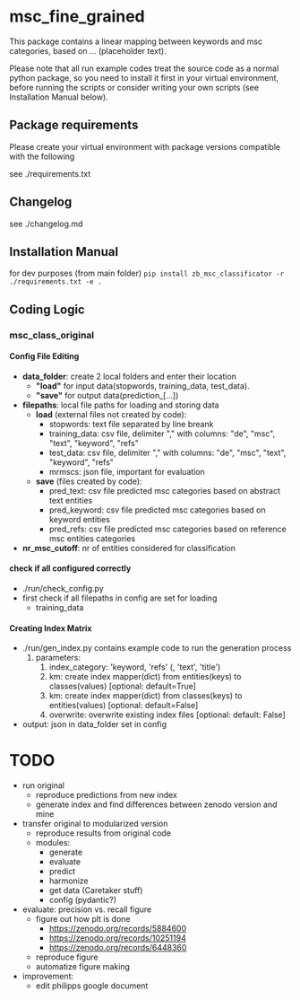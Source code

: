 # msc_fine_grained
This package contains a linear mapping between keywords and msc categories, 
based on ... (placeholder text).

Please note that all run example codes treat the source code as a normal 
python package, so you need to install it first in your virtual environment, 
before running the scripts or consider writing your own scripts (see 
Installation Manual below).

## Package requirements
Please create your virtual environment with package versions compatible with 
the following

see ./requirements.txt

## Changelog
see ./changelog.md

## Installation Manual
for dev purposes (from main folder)
`pip install zb_msc_classificator -r ./requirements.txt -e .`

## Coding Logic
### msc_class_original
#### Config File Editing
- **data_folder**: create 2 local folders and enter their location 
  - __"load"__ for input data(stopwords, training_data, test_data). 
  - __"save"__ for output data(prediction_[...])
- **filepaths**: local file paths for loading and storing data
  - __load__ (external files not created by code): 
    - stopwords: text file separated by line breank
    - training_data: csv file, delimiter "," with columns: "de", "msc", 
      "text", "keyword", "refs"
    - test_data: csv file, delimiter "," with columns: "de", "msc", 
      "text", "keyword", "refs"
    - mrmscs: json file, important for evaluation
  - __save__ (files created by code):
    - pred_text: csv file predicted msc categories based on abstract text 
      entities
    - pred_keyword: csv file predicted msc categories based on keyword entities
    - pred_refs: csv file predicted msc categories based on reference msc entities
      categories
- **nr_msc_cutoff**: nr of entities considered for classification

#### check if all configured correctly
- ./run/check_config.py
- first check if all filepaths in config are set for loading 
   - training_data

#### Creating Index Matrix 
- ./run/gen_index.py contains example code to run the generation process
   1. parameters: 
      1. index_category: 'keyword, 'refs' (, 'text', 'title')
      2. km: create index mapper(dict) from entities(keys) to classes(values)
         [optional: default=True]
      3. km: create index mapper(dict) from classes(keys) to entities(values)
         [optional: default=False]
      4. overwrite: overwrite existing index files 
         [optional: default: False]
- output: json in data_folder set in config

# TODO
- run original
  - reproduce predictions from new index 
  - generate index and find differences between zenodo version and mine
- transfer original to modularized version
  - reproduce results from original code
  - modules:
    - generate
    - evaluate
    - predict
    - harmonize
    - get data (Caretaker stuff)
    - config (pydantic?)
- evaluate: precision vs. recall figure
  - figure out how plt is done
    - https://zenodo.org/records/5884600
    - https://zenodo.org/records/10251194
    - https://zenodo.org/records/6448360
  - reproduce figure
  - automatize figure making
- improvement: 
  - edit philipps google document
